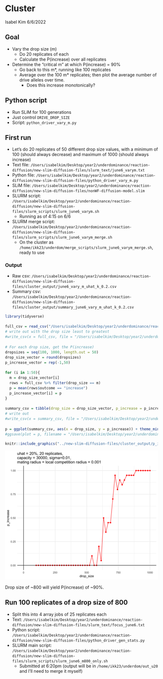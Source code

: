 Cluster
================
Isabel Kim
6/6/2022

## Goal

-   Vary the drop size (m)
    -   Do 20 replicates of each
    -   Calculate the P(increase) over all replicates
-   Determine the “critical m” at which P(increase) = 90%
    -   Go back to this m\*, running like 100 replicates
    -   Average over the 100 m\* replicates; then plot the average
        number of drive alleles over time.
        -   Does this increase monotonically?

## Python script

-   Run SLiM for 100 generations
-   Just control `DRIVE_DROP_SIZE`
-   Script: `python_driver_vary_m.py`

## First run

-   Let’s do 20 replicates of 50 different drop size values, with a
    minimum of 100 (should always decrease) and maximum of 1000 (should
    always increase)
-   Text file:
    `/Users/isabelkim/Desktop/year2/underdominance/reaction-diffusion/new-slim-diffusion-files/slurm_text/june6_varym.txt`
-   Python file:
    `/Users/isabelkim/Desktop/year2/underdominance/reaction-diffusion/new-slim-diffusion-files/python_driver_vary_m.py`
-   SLiM file:
    `/Users/isabelkim/Desktop/year2/underdominance/reaction-diffusion/new-slim-diffusion-files/nonWF-diffusion-model.slim`
-   SLURM script:
    `/Users/isabelkim/Desktop/year2/underdominance/reaction-diffusion/new-slim-diffusion-files/slurm_scripts/slurm_june6_varym.sh`
    -   Running as of 4:15 on 6/6
-   SLURM merge script:
    `/Users/isabelkim/Desktop/year2/underdominance/reaction-diffusion/new-slim-diffusion-files/slurm_scripts/slurm_june6_varym_merge.sh`
    -   On the cluster as
        `/home/ikk23/underdom/merge_scripts/slurm_june6_varym_merge.sh`,
        ready to use

### Output

-   Raw csv:
    `/Users/isabelkim/Desktop/year2/underdominance/reaction-diffusion/new-slim-diffusion-files/cluster_output/june6_vary_m_uhat_k_0.2.csv`
-   Summary csv:
    `/Users/isabelkim/Desktop/year2/underdominance/reaction-diffusion/new-slim-diffusion-files/cluster_output/summary_june6_vary_m_uhat_k_0.2.csv`

``` r
library(tidyverse)

full_csv = read_csv("/Users/isabelkim/Desktop/year2/underdominance/reaction-diffusion/new-slim-diffusion-files/cluster_output/june6_vary_m_uhat_k_0.2.csv") %>% arrange(drop_size)
# write out with the drop size least to greatest
#write_csv(x = full_csv, file = "/Users/isabelkim/Desktop/year2/underdominance/reaction-diffusion/new-slim-diffusion-files/cluster_output/june6_vary_m_uhat_k_0.2.csv")

# For each drop size, get the P(increase)
dropsizes = seq(100, 1000, length.out = 50)
drop_size_vector = round(dropsizes)
p_increase_vector = rep(-1,50)

for (i in 1:50){
  m = drop_size_vector[i]
  rows = full_csv %>% filter(drop_size == m)
  p = mean(rows$outcome == "increase")
  p_increase_vector[i] = p
}

summary_csv = tibble(drop_size = drop_size_vector, p_increase = p_increase_vector)
# write out
#write_csv(x = summary_csv, file = "/Users/isabelkim/Desktop/year2/underdominance/reaction-diffusion/new-slim-diffusion-files/cluster_output/summary_june6_vary_m_uhat_k_0.2.csv")

p = ggplot(summary_csv, aes(x = drop_size, y = p_increase)) + theme_minimal() + geom_point(color = "red") + geom_line(color = "red") + geom_vline(xintercept = 0) + geom_hline(yintercept = 0) + ggtitle("uhat = 20%, 20 replicates,\ncapacity = 30000, sigma=0.01,\nmating radius = local competition radius = 0.001")
#ggsave(plot = p, filename = "/Users/isabelkim/Desktop/year2/underdominance/reaction-diffusion/new-slim-diffusion-files/cluster_output/p_increase_figure_june6_vary_m_uhat_k_0.2.png")
```

``` r
knitr::include_graphics("../new-slim-diffusion-files/cluster_output/p_increase_figure_june6_vary_m_uhat_k_0.2.png")
```

![](../new-slim-diffusion-files/cluster_output/p_increase_figure_june6_vary_m_uhat_k_0.2.png)<!-- -->

Drop size of \~800 will yield P(increase) of \~90%.

## Run 100 replicates of a drop size of 800

-   Split this into 4 array jobs of 25 replicates each
-   Text:
    `/Users/isabelkim/Desktop/year2/underdominance/reaction-diffusion/new-slim-diffusion-files/slurm_text/focus_june6.txt`
-   Python script:
    `/Users/isabelkim/Desktop/year2/underdominance/reaction-diffusion/new-slim-diffusion-files/python_driver_gen_stats.py`
-   SLURM main script:
    `/Users/isabelkim/Desktop/year2/underdominance/reaction-diffusion/new-slim-diffusion-files/slurm_scripts/slurm_june6_m800_only.sh`
    -   Submitted at 6:20pm (output will be in
        `/home/ikk23/underdom/out_u20` and I’ll need to merge it myself)
